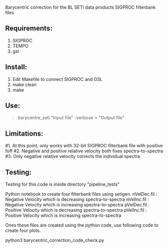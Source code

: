 Barycentric correction for the BL SETI data products SIGPROC filterbank files

Requirements:
-----------------
1. SIGPROC
2. TEMPO
3. gsl


Install:
------------------
1. Edit Makefile to connect SIGPROC and GSL
2. make clean
3. make

Use:
-----------------
> barycentre_seti "Input file" -verbose > "Output file"

Limitations:
-----------------
#1. At this point, only works with 32-bit SIGPROC filterbank file with positive foff
#2. Negative and positive relative velocity both fixes spectra-to-spectra 
#3. Only negative relative velocity corrects the individual spectra 
 
Testing:
-----------------
Testing for this code is inside directory "pipeline_tests"

Python notebook to create four filterbank files using setigen. 
nVelDec.fil : Negative Velocity which is decreasing spectra-to-spectra
nVelInc.fil : Negative Velocity which is increasing spectra-to-spectra
pVelDec.fil : Positive Velocity which is decreasing spectra-to-spectra
pVelInc.fil : Positive Velocity which is increasing spectra-to-spectra 

Ones these files are created using the python code, use following code to create four plots.

python3 barycentric_correction_code_check.py 


